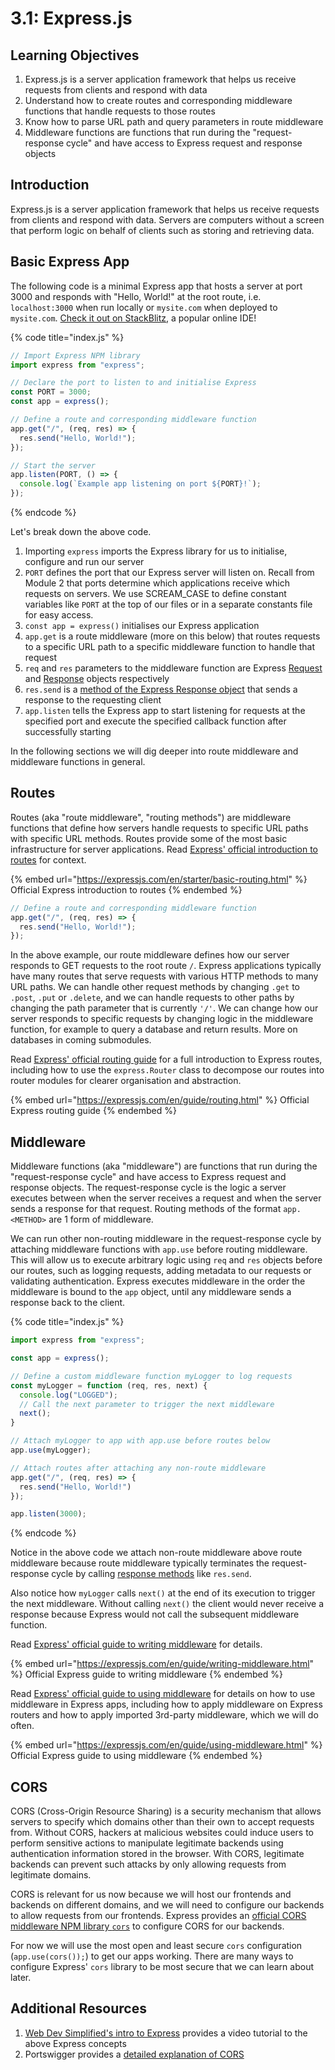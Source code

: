 # 3.1: Express.js

## Learning Objectives

1. Express.js is a server application framework that helps us receive requests from clients and respond with data
2. Understand how to create routes and corresponding middleware functions that handle requests to those routes
3. Know how to parse URL path and query parameters in route middleware
4. Middleware functions are functions that run during the "request-response cycle" and have access to Express request and response objects

## Introduction

Express.js is a server application framework that helps us receive requests from clients and respond with data. Servers are computers without a screen that perform logic on behalf of clients such as storing and retrieving data.

## Basic Express App

The following code is a minimal Express app that hosts a server at port 3000 and responds with "Hello, World!" at the root route, i.e. `localhost:3000` when run locally or `mysite.com` when deployed to `mysite.com`. [Check it out on StackBlitz](https://stackblitz.com/edit/basic-express-app-rocket?file=index.js), a popular online IDE!

{% code title="index.js" %}
```javascript
// Import Express NPM library
import express from "express";

// Declare the port to listen to and initialise Express
const PORT = 3000;
const app = express();

// Define a route and corresponding middleware function
app.get("/", (req, res) => {
  res.send("Hello, World!");
});

// Start the server
app.listen(PORT, () => {
  console.log(`Example app listening on port ${PORT}!`);
});
```
{% endcode %}

Let's break down the above code.

1. Importing `express` imports the Express library for us to initialise, configure and run our server
2. `PORT` defines the port that our Express server will listen on. Recall from Module 2 that ports determine which applications receive which requests on servers. We use SCREAM\_CASE to define constant variables like `PORT` at the top of our files or in a separate constants file for easy access.
3. `const app = express()` initialises our Express application
4. `app.get` is a route middleware (more on this below) that routes requests to a specific URL path to a specific middleware function to handle that request
5. `req` and `res` parameters to the middleware function are Express [Request](https://expressjs.com/en/4x/api.html#req) and [Response](https://expressjs.com/en/4x/api.html#res) objects respectively
6. `res.send` is a [method of the Express Response object](https://expressjs.com/en/4x/api.html#res.send) that sends a response to the requesting client
7. `app.listen` tells the Express app to start listening for requests at the specified port and execute the specified callback function after successfully starting

In the following sections we will dig deeper into route middleware and middleware functions in general.

## Routes

Routes (aka "route middleware", "routing methods") are middleware functions that define how servers handle requests to specific URL paths with specific URL methods. Routes provide some of the most basic infrastructure for server applications. Read [Express' official introduction to routes](https://expressjs.com/en/starter/basic-routing.html) for context.

{% embed url="https://expressjs.com/en/starter/basic-routing.html" %}
Official Express introduction to routes
{% endembed %}

```javascript
// Define a route and corresponding middleware function
app.get("/", (req, res) => {
  res.send("Hello, World!");
});
```

In the above example, our route middleware defines how our server responds to GET requests to the root route `/`. Express applications typically have many routes that serve requests with various HTTP methods to many URL paths. We can handle other request methods by changing `.get` to `.post`, `.put` or `.delete`, and we can handle requests to other paths by changing the path parameter that is currently `'/'`. We can change how our server responds to specific requests by changing logic in the middleware function, for example to query a database and return results. More on databases in coming submodules.

Read [Express' official routing guide](https://expressjs.com/en/guide/routing.html) for a full introduction to Express routes, including how to use the `express.Router` class to decompose our routes into router modules for clearer organisation and abstraction.

{% embed url="https://expressjs.com/en/guide/routing.html" %}
Official Express routing guide
{% endembed %}

## Middleware

Middleware functions (aka "middleware") are functions that run during the "request-response cycle" and have access to Express request and response objects. The request-response cycle is the logic a server executes between when the server receives a request and when the server sends a response for that request. Routing methods of the format `app.<METHOD>` are 1 form of middleware.

We can run other non-routing middleware in the request-response cycle by attaching middleware functions with `app.use` before routing middleware. This will allow us to execute arbitrary logic using `req` and `res` objects before our routes, such as logging requests, adding metadata to our requests or validating authentication. Express executes middleware in the order the middleware is bound to the `app` object, until any middleware sends a response back to the client.

{% code title="index.js" %}
```javascript
import express from "express";

const app = express();

// Define a custom middleware function myLogger to log requests
const myLogger = function (req, res, next) {
  console.log("LOGGED");
  // Call the next parameter to trigger the next middleware
  next();
}

// Attach myLogger to app with app.use before routes below
app.use(myLogger);

// Attach routes after attaching any non-route middleware
app.get("/", (req, res) => {
  res.send("Hello, World!")
});

app.listen(3000);
```
{% endcode %}

Notice in the above code we attach non-route middleware above route middleware because route middleware typically terminates the request-response cycle by calling [response methods](https://expressjs.com/en/guide/routing.html#response-methods) like `res.send`.&#x20;

Also notice how `myLogger` calls `next()` at the end of its execution to trigger the next middleware. Without calling `next()` the client would never receive a response because Express would not call the subsequent middleware function.

Read [Express' official guide to writing middleware](https://expressjs.com/en/guide/writing-middleware.html) for details.

{% embed url="https://expressjs.com/en/guide/writing-middleware.html" %}
Official Express guide to writing middleware
{% endembed %}

Read [Express' official guide to using middleware](https://expressjs.com/en/guide/using-middleware.html) for details on how to use middleware in Express apps, including how to apply middleware on Express routers and how to apply imported 3rd-party middleware, which we will do often.

{% embed url="https://expressjs.com/en/guide/using-middleware.html" %}
Official Express guide to using middleware
{% endembed %}

## CORS

CORS (Cross-Origin Resource Sharing) is a security mechanism that allows servers to specify which domains other than their own to accept requests from. Without CORS, hackers at malicious websites could induce users to perform sensitive actions to manipulate legitimate backends using authentication information stored in the browser. With CORS, legitimate backends can prevent such attacks by only allowing requests from legitimate domains.

CORS is relevant for us now because we will host our frontends and backends on different domains, and we will need to configure our backends to allow requests from our frontends. Express provides an [official CORS middleware NPM library `cors`](https://expressjs.com/en/resources/middleware/cors.html) to configure CORS for our backends.

For now we will use the most open and least secure `cors` configuration (`app.use(cors());`) to get our apps working. There are many ways to configure Express' `cors` library to be most secure that we can learn about later.

## Additional Resources

1. [Web Dev Simplified's intro to Express](https://youtu.be/lY6icfhap2o) provides a video tutorial to the above Express concepts
2. Portswigger provides a [detailed explanation of CORS](https://portswigger.net/web-security/cors)

